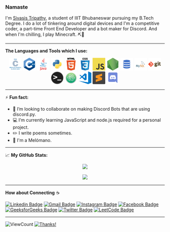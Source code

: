 ### Namaste

I'm [Sivasis Tripathy](https://github.com/SivasisTripathy), a student of IIIT Bhubaneswar pursuing my B.Tech Degree. I do a lot of tinkering around digital devices and I'm a competitive coder, a part-time Front End Developer and a bot maker for Discord. And when I'm chilling, I play Minecraft. ⛏💎

 ---

 **The Languages and Tools which I use:**
 
 <p align="center">
 
   <div align="center">
   
   <code><img height="40" src="https://raw.githubusercontent.com/github/explore/80688e429a7d4ef2fca1e82350fe8e3517d3494d/topics/c/c.png"></code> <code><img height="40" src="https://raw.githubusercontent.com/github/explore/80688e429a7d4ef2fca1e82350fe8e3517d3494d/topics/cpp/cpp.png"></code> <code><img height="40" src="https://raw.githubusercontent.com/devicons/devicon/master/icons/java/java-original-wordmark.svg"></code> <code><img height="40" src="https://raw.githubusercontent.com/github/explore/80688e429a7d4ef2fca1e82350fe8e3517d3494d/topics/python/python.png"></code> <code><img height="40" src="https://raw.githubusercontent.com/github/explore/80688e429a7d4ef2fca1e82350fe8e3517d3494d/topics/html/html.png"></code> <code><img height="40" src="https://raw.githubusercontent.com/github/explore/80688e429a7d4ef2fca1e82350fe8e3517d3494d/topics/css/css.png"></code> <code><img height="40" src="https://raw.githubusercontent.com/github/explore/80688e429a7d4ef2fca1e82350fe8e3517d3494d/topics/javascript/javascript.png"></code> <code><img height="40" src="https://raw.githubusercontent.com/github/explore/80688e429a7d4ef2fca1e82350fe8e3517d3494d/topics/nodejs/nodejs.png"></code> <code><img height="40" src="https://raw.githubusercontent.com/github/explore/80688e429a7d4ef2fca1e82350fe8e3517d3494d/topics/sql/sql.png"></code> <code><img height="40" src="https://raw.githubusercontent.com/github/explore/80688e429a7d4ef2fca1e82350fe8e3517d3494d/topics/mysql/mysql.png"></code> <code><img height="40" src="https://raw.githubusercontent.com/github/explore/80688e429a7d4ef2fca1e82350fe8e3517d3494d/topics/git/git.png"></code> <code><img height="40" src="https://raw.githubusercontent.com/github/explore/80688e429a7d4ef2fca1e82350fe8e3517d3494d/topics/terminal/terminal.png"></code> <code><img height="40" src="https://raw.githubusercontent.com/github/explore/80688e429a7d4ef2fca1e82350fe8e3517d3494d/topics/atom/atom.png"></code> <code><img height="40" src="https://raw.githubusercontent.com/github/explore/80688e429a7d4ef2fca1e82350fe8e3517d3494d/topics/visual-studio-code/visual-studio-code.png"></code> <code><img height="40" src="https://raw.githubusercontent.com/github/explore/80688e429a7d4ef2fca1e82350fe8e3517d3494d/topics/sublime-text/sublime-text.png"></code> <code><img height="40" src="https://raw.githubusercontent.com/github/explore/80688e429a7d4ef2fca1e82350fe8e3517d3494d/topics/discord/discord.png"></code> 
 
   </div>
   </p>

 ---

 ⚡ **Fun fact:**
 - :snake: I’m looking to collaborate on making Discord Bots that are using discord.py.
 - 💻 I’m currently learning JavaScript and node.js required for a personal project.
 - :pencil2: I write poems sometimes.
 - :musical_note: I'm a Melómano.

 ---

 📈 **My GitHub Stats:**

 <p align="center">

   <img src="https://github-readme-stats.vercel.app/api?username=SivasisTripathy&show_icons=true&theme=radical&line_height=32">

 </p>
 <p align="center">

   <img src="https://github-readme-stats.vercel.app/api/top-langs/?username=SivasisTripathy&count_private=true&layout=compact&theme=radical">

 </p>

 ---

**How about Connecting** :coffee:
<p align="center">

   [![Linkedin Badge](https://img.shields.io/badge/-sivasistripathy-blue?style=flat-square&logo=Linkedin&logoColor=white&link=https://www.linkedin.com/in/sivasis-tripathy-a10a021b6/)](https://www.linkedin.com/in/sivasis-tripathy-a10a021b6/)
   [![Gmail Badge](https://img.shields.io/badge/-sivasistripathy-c14438?style=flat-square&logo=Gmail&logoColor=white&link=mailto:b119055@iiit-bh.ac.in)](mailto:b119055@iiit-bh.ac.in)
   [![Instagram Badge](https://img.shields.io/badge/-@the_original_tripathy-8a3ab9?style=flat&logo=instagram&logoColor=white&link=https://instagram.com/the_original_tripathy/)](https://instagram.com/the_original_tripathy/)
   [![Facebook Badge](https://img.shields.io/badge/-sivasis.tripathy-036be4?style=flat-square&logo=Facebook&logoColor=white&link=https://www.facebook.com/sivasis.tripathy/)](https://www.facebook.com/sivasis.tripathy/)
   [![GeeksforGeeks Badge](https://img.shields.io/badge/-sivasistripathy-1c6340?style=flat&logo=GeeksforGeeks&logoColor=white&link=https://auth.geeksforgeeks.org/user/sivasistripathy)](https://auth.geeksforgeeks.org/user/sivasistripathy)
   [![Twitter Badge](https://img.shields.io/badge/-@SaxiBitch-1ca0f1?style=flat-square&labelColor=1ca0f1&logo=twitter&logoColor=white&link=https://twitter.com/SaxiBitch)](https://twitter.com/SaxiBitch)
   [![LeetCode Badge](https://img.shields.io/badge/-sivasistripathy-white?style=flat-square&labelColor=white&logo=Leetcode&logoColor=black&link=https://leetcode.com/sivasistripathy/)](https://leetcode.com/sivasistripathy/)

</p>

 ---

<div align="left">

![ViewCount](https://komarev.com/ghpvc/?username=SivasisTripathy) [![Thanks!](https://img.shields.io/badge/Thanks%20for%20visiting-!-1EAEDB.svg)]()

</div>

